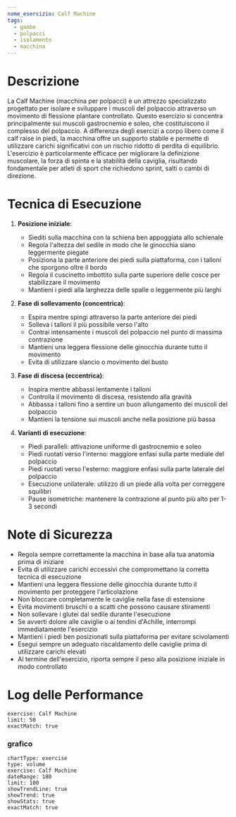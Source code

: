 ```yaml
---
nome_esercizio: Calf Machine
tags:
  - gambe
  - polpacci
  - isolamento
  - macchina
---
```


# Descrizione

La Calf Machine (macchina per polpacci) è un attrezzo specializzato progettato per isolare e sviluppare i muscoli del polpaccio attraverso un movimento di flessione plantare controllato. Questo esercizio si concentra principalmente sui muscoli gastrocnemio e soleo, che costituiscono il complesso del polpaccio. A differenza degli esercizi a corpo libero come il calf raise in piedi, la macchina offre un supporto stabile e permette di utilizzare carichi significativi con un rischio ridotto di perdita di equilibrio. L'esercizio è particolarmente efficace per migliorare la definizione muscolare, la forza di spinta e la stabilità della caviglia, risultando fondamentale per atleti di sport che richiedono sprint, salti o cambi di direzione.

# Tecnica di Esecuzione

1. **Posizione iniziale**:

   - Siediti sulla macchina con la schiena ben appoggiata allo schienale
   - Regola l'altezza del sedile in modo che le ginocchia siano leggermente piegate
   - Posiziona la parte anteriore dei piedi sulla piattaforma, con i talloni che sporgono oltre il bordo
   - Regola il cuscinetto imbottito sulla parte superiore delle cosce per stabilizzare il movimento
   - Mantieni i piedi alla larghezza delle spalle o leggermente più larghi

2. **Fase di sollevamento (concentrica)**:

   - Espira mentre spingi attraverso la parte anteriore dei piedi
   - Solleva i talloni il più possibile verso l'alto
   - Contrai intensamente i muscoli del polpaccio nel punto di massima contrazione
   - Mantieni una leggera flessione delle ginocchia durante tutto il movimento
   - Evita di utilizzare slancio o movimento del busto

3. **Fase di discesa (eccentrica)**:

   - Inspira mentre abbassi lentamente i talloni
   - Controlla il movimento di discesa, resistendo alla gravità
   - Abbassa i talloni fino a sentire un buon allungamento dei muscoli del polpaccio
   - Mantieni la tensione sui muscoli anche nella posizione più bassa

4. **Varianti di esecuzione**:
   - Piedi paralleli: attivazione uniforme di gastrocnemio e soleo
   - Piedi ruotati verso l'interno: maggiore enfasi sulla parte mediale del polpaccio
   - Piedi ruotati verso l'esterno: maggiore enfasi sulla parte laterale del polpaccio
   - Esecuzione unilaterale: utilizzo di un piede alla volta per correggere squilibri
   - Pause isometriche: mantenere la contrazione al punto più alto per 1-3 secondi

# Note di Sicurezza

- Regola sempre correttamente la macchina in base alla tua anatomia prima di iniziare
- Evita di utilizzare carichi eccessivi che compromettano la corretta tecnica di esecuzione
- Mantieni una leggera flessione delle ginocchia durante tutto il movimento per proteggere l'articolazione
- Non bloccare completamente le caviglie nella fase di estensione
- Evita movimenti bruschi o a scatti che possono causare stiramenti
- Non sollevare i glutei dal sedile durante l'esecuzione
- Se avverti dolore alle caviglie o ai tendini d'Achille, interrompi immediatamente l'esercizio
- Mantieni i piedi ben posizionati sulla piattaforma per evitare scivolamenti
- Esegui sempre un adeguato riscaldamento delle caviglie prima di utilizzare carichi elevati
- Al termine dell'esercizio, riporta sempre il peso alla posizione iniziale in modo controllato

# Log delle Performance

```workout-log
exercise: Calf Machine
limit: 50
exactMatch: true
```

### grafico

```workout-chart
chartType: exercise
type: volume
exercise: Calf Machine
dateRange: 180
limit: 100
showTrendLine: true
showTrend: true
showStats: true
exactMatch: true
```
